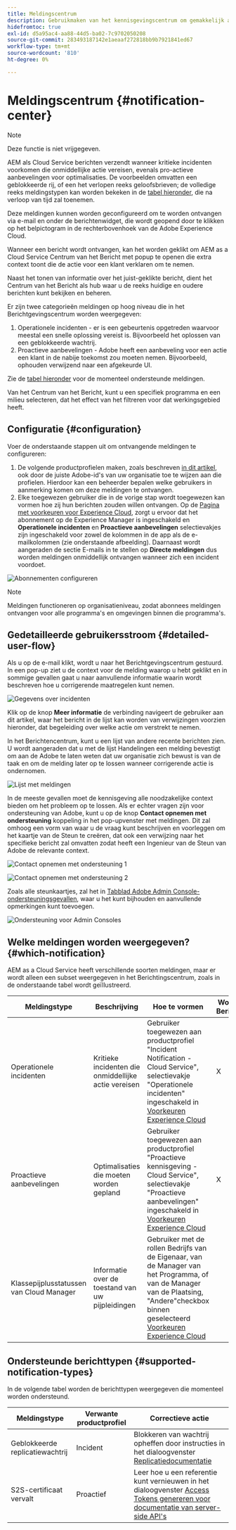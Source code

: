 ```yaml
---
title: Meldingscentrum
description: Gebruikmaken van het kennisgevingscentrum om gemakkelijk actie te ondernemen tegen incidenten en andere belangrijke informatie
hidefromtoc: true
exl-id: d5a95ac4-aa88-44d5-ba02-7c9702050208
source-git-commit: 283493187142e1aeaaf272818bb9b7921841ed67
workflow-type: tm+mt
source-wordcount: '810'
ht-degree: 0%

---
```


# Meldingscentrum {#notification-center}

>[!NOTE]
>Deze functie is niet vrijgegeven.

AEM als Cloud Service berichten verzendt wanneer kritieke incidenten voorkomen die onmiddellijke actie vereisen, evenals pro-actieve aanbevelingen voor optimalisaties. De voorbeelden omvatten een geblokkeerde rij, of een het verlopen reeks geloofsbrieven; de volledige reeks meldingstypen kan worden bekeken in de [tabel hieronder](#supported-notification-types), die na verloop van tijd zal toenemen.

Deze meldingen kunnen worden geconfigureerd om te worden ontvangen via e-mail en onder de berichtenwidget, die wordt geopend door te klikken op het belpictogram in de rechterbovenhoek van de Adobe Experience Cloud.

Wanneer een bericht wordt ontvangen, kan het worden geklikt om AEM as a Cloud Service Centrum van het Bericht met popup te openen die extra context toont die de actie voor een klant verklaren om te nemen.

Naast het tonen van informatie over het juist-geklikte bericht, dient het Centrum van het Bericht als hub waar u de reeks huidige en oudere berichten kunt bekijken en beheren. <!-- It can be accessed directly at the url TBD (Alexandru: I'm intentionally keeping it TBD for now so customers don't find it) -->

Er zijn twee categorieën meldingen op hoog niveau die in het Berichtgevingscentrum worden weergegeven:

1. Operationele incidenten - er is een gebeurtenis opgetreden waarvoor meestal een snelle oplossing vereist is. Bijvoorbeeld het oplossen van een geblokkeerde wachtrij.
1. Proactieve aanbevelingen - Adobe heeft een aanbeveling voor een actie een klant in de nabije toekomst zou moeten nemen. Bijvoorbeeld, ophouden verwijzend naar een afgekeurde UI.

Zie de [tabel hieronder](#supported-notification-types) voor de momenteel ondersteunde meldingen.

Van het Centrum van het Bericht, kunt u een specifiek programma en een milieu selecteren, dat het effect van het filtreren voor dat werkingsgebied heeft.

## Configuratie {#configuration}

Voer de onderstaande stappen uit om ontvangende meldingen te configureren:

1. De volgende productprofielen maken, zoals beschreven [in dit artikel](/help/journey-onboarding/notification-profiles.md), ook door de juiste Adobe-id&#39;s van uw organisatie toe te wijzen aan die profielen. Hierdoor kan een beheerder bepalen welke gebruikers in aanmerking komen om deze meldingen te ontvangen.
1. Elke toegewezen gebruiker die in de vorige stap wordt toegewezen kan vormen hoe zij hun berichten zouden willen ontvangen. Op de [Pagina met voorkeuren voor Experience Cloud](https://experience.adobe.com/preferences/notification-section), zorgt u ervoor dat het abonnement op de Experience Manager is ingeschakeld en **Operationele incidenten** en **Proactieve aanbevelingen** selectievakjes zijn ingeschakeld voor zowel de kolommen in de app als de e-mailkolommen (zie onderstaande afbeelding). Daarnaast wordt aangeraden de sectie E-mails in te stellen op **Directe meldingen** dus worden meldingen onmiddellijk ontvangen wanneer zich een incident voordoet.

![Abonnementen configureren](/help/operations/assets/configure-subscriptions.png)

>[!NOTE]
>Meldingen functioneren op organisatieniveau, zodat abonnees meldingen ontvangen voor alle programma&#39;s en omgevingen binnen die programma&#39;s.

## Gedetailleerde gebruikersstroom {#detailed-user-flow}

Als u op de e-mail klikt, wordt u naar het Berichtgevingscentrum gestuurd. In een pop-up ziet u de context voor de melding waarop u hebt geklikt en in sommige gevallen gaat u naar aanvullende informatie waarin wordt beschreven hoe u corrigerende maatregelen kunt nemen.

![Gegevens over incidenten](/help/operations/assets/incident-details.png)

Klik op de knop **Meer informatie** de verbinding navigeert de gebruiker aan dit artikel, waar het bericht in de lijst kan worden van verwijzingen voorzien hieronder, dat begeleiding over welke actie om verstrekt te nemen.

In het Berichtencentrum, kunt u een lijst van andere recente berichten zien. U wordt aangeraden dat u met de lijst Handelingen een melding bevestigt om aan de Adobe te laten weten dat uw organisatie zich bewust is van de taak en om de melding later op te lossen wanneer corrigerende actie is ondernomen.

![Lijst met meldingen](/help/operations/assets/notification-list.png)

In de meeste gevallen moet de kennisgeving alle noodzakelijke context bieden om het probleem op te lossen. Als er echter vragen zijn voor ondersteuning van Adobe, kunt u op de knop **Contact opnemen met ondersteuning** koppeling in het pop-upvenster met meldingen. Dit zal omhoog een vorm van waar u de vraag kunt beschrijven en voorleggen om het kaartje van de Steun te creëren, dat ook een verwijzing naar het specifieke bericht zal omvatten zodat heeft een Ingenieur van de Steun van Adobe de relevante context.

![Contact opnemen met ondersteuning 1](/help/operations/assets/contact-support1.png)

![Contact opnemen met ondersteuning 2](/help/operations/assets/contact-support2.png)

Zoals alle steunkaartjes, zal het in [Tabblad Adobe Admin Console-ondersteuningsgevallen](https://helpx.adobe.com/enterprise/using/support-for-enterprise.html), waar u het kunt bijhouden en aanvullende opmerkingen kunt toevoegen.

![Ondersteuning voor Admin Consoles](/help/operations/assets/admin-console-support.png)

## Welke meldingen worden weergegeven? {#which-notification}

AEM as a Cloud Service heeft verschillende soorten meldingen, maar er wordt alleen een subset weergegeven in het Berichtingscentrum, zoals in de onderstaande tabel wordt geïllustreerd.

| Meldingstype | Beschrijving | Hoe te vormen | Wordt weergegeven in Berichtgevingscentrum |
|---|---|---|---|
| Operationele incidenten | Kritieke incidenten die onmiddellijke actie vereisen | Gebruiker toegewezen aan productprofiel &quot;Incident Notification - Cloud Service&quot;, selectievakje &quot;Operationele incidenten&quot; ingeschakeld in [Voorkeuren Experience Cloud](https://experience.adobe.com/preferences) | X |
| Proactieve aanbevelingen | Optimalisaties die moeten worden gepland | Gebruiker toegewezen aan productprofiel &quot;Proactieve kennisgeving - Cloud Service&quot;, selectievakje &quot;Proactieve aanbevelingen&quot; ingeschakeld in [Voorkeuren Experience Cloud](https://experience.adobe.com/preferences) | X |
| Klassepijplusstatussen van Cloud Manager | Informatie over de toestand van uw pijpleidingen | Gebruiker met de rollen Bedrijfs van de Eigenaar, van de Manager van het Programma, of van de Manager van de Plaatsing, &quot;Andere&quot;checkbox binnen geselecteerd [Voorkeuren Experience Cloud](https://experience.adobe.com/preferences) |  |

## Ondersteunde berichttypen {#supported-notification-types}

In de volgende tabel worden de berichttypen weergegeven die momenteel worden ondersteund.

| Meldingstype | Verwante productprofiel | Correctieve actie |
|---|---|---|
| Geblokkeerde replicatiewachtrij | Incident | Blokkeren van wachtrij opheffen door instructies in het dialoogvenster [Replicatiedocumentatie](/help/operations/replication.md#troubleshooting) |
| S2S-certificaat vervalt | Proactief | Leer hoe u een referentie kunt vernieuwen in het dialoogvenster [Access Tokens genereren voor documentatie van server-side API&#39;s](/help/implementing/developing/introduction/generating-access-tokens-for-server-side-apis.md#refresh-credentials) |

